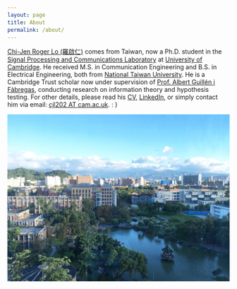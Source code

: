 ```yaml
---
layout: page
title: About
permalink: /about/
---
```


[Chi-Jen Roger Lo (羅啟仁)] comes from Taiwan, now a Ph.D. student in the [Signal Processing and Communications Laboratory] at [University of Cambridge]. He received M.S. in Communication Engineering and B.S. in Electrical Engineering, both from [National Taiwan University]. He is a Cambridge Trust scholar now under supervision of [Prof. Albert Guillén i Fàbregas], conducting research on information theory and hypothesis testing. For other details, please read his [CV], [LinkedIn], or simply contact him via email: [cjl202 AT cam.ac.uk]. : )

<!--- Roger Chi-Jen Lo (羅啟仁) lives in Taipei, Taiwan. He is a M.S. student and President of Students Association at the [Graduate Institute of Communication Engineering, National Taiwan University]; he received B.S. from the [Department of Electrical Engineering, National Taiwan University]. He is currently under the supervision of [Prof. Hung-Yun Hsieh], conducting research on wireless communication and internet-of-things, especially on information-centric stochastic network optimization. For any other details, please survey his [CV], [LinkedIn], or contact him via email. : ) --->

![NTU](/assets/NTU.jpg)

[Chi-Jen Roger Lo (羅啟仁)]: https://rogerlo47.github.io/stickies/2022/04/14/post0.html
[Signal Processing and Communications Laboratory]: http://www.eng.cam.ac.uk/node/9
[University of Cambridge]: https://www.cam.ac.uk
[National Taiwan University]: https://www.ntu.edu.tw/english/
[Prof. Albert Guillén i Fàbregas]: http://sigproc.eng.cam.ac.uk/Main/AG495
[CV]: https://github.com/RogerLo47/rogerlo47.github.io/blob/master/assets/curriculamvitae.pdf
[LinkedIn]: https://www.linkedin.com/in/rogerlo47/
[cjl202 AT cam.ac.uk]: cjl202@cam.ac.uk

